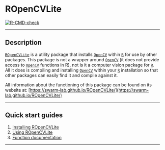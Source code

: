 # ROpenCVLite

[![R-CMD-check](https://github.com/swarm-lab/ROpenCVLite/workflows/R-CMD-check/badge.svg)](https://github.com/swarm-lab/ROpenCVLite/actions)

---

## Description

[`ROpenCVLite`](https://github.com/swarm-lab/ROpenCVLite) is a utility package 
that installs [`OpenCV`](http://opencv.org/) within [`R`](https://cran.r-project.org) 
for use by other packages. This package is not a wrapper around [`OpenCV`](http://opencv.org/) 
(it does not provide access to [`OpenCV`](http://opencv.org/) functions in R), 
not is it a computer vision package for [`R`](https://cran.r-project.org). All 
it does is compiling and installing [`OpenCV`](http://opencv.org/) within your 
[`R`](https://cran.r-project.org) installation so that other packages can easily 
find it and compile against it. 

All information about the functioning of this package can be found on its website at:
[https://swarm-lab.github.io/ROpenCVLite/](https://swarm-lab.github.io/ROpenCVLite/)

---

## Quick start guides

1. [Installing ROpenCVLite](https://swarm-lab.github.io/ROpenCVLite/articles/install.html)
2. [Using ROpenCVLite](https://swarm-lab.github.io/ROpenCVLite/articles/usage.html)
3. [Function documentation](https://swarm-lab.github.io/ROpenCVLite/reference/)

---